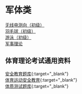 # 军体类

[无线电测向（初级）](./radio_direction_finding.md)<br/>
[羽毛球（初级）](./badminton.md)<br/>
[游泳（初级）](./swimming.md)<br/>
[军事理论](./military_theory.md)

## 体育理论考试通用资料

[安全教育题库](../../file/PE/PE_doc1.pdf){:target="_blank"}<br/>
[体育运动安全教育](../../file/PE/PE_doc2.pdf){:target="_blank"}<br/>
[体质测试题库](../../file/PE/PE_doc3.pdf){:target="_blank"}
